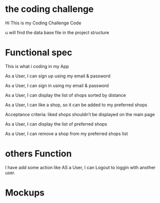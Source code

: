 # the coding challenge

Hi This is my Coding Challenge Code 

u will find the data base file in the project structure 


# Functional spec

This is what i coding in my App

As a User, I can sign up using my email & password

As a User, I can sign in using my email & password

As a User, I can display the list of shops sorted by distance

As a User, I can like a shop, so it can be added to my preferred shops

Acceptance criteria: liked shops shouldn’t be displayed on the main page

As a User, I can display the list of preferred shops

As a User, I can remove a shop from my preferred shops list

# others Function

I have add some action like
AS a User, I can Logout to loggin with another user.

# Mockups

